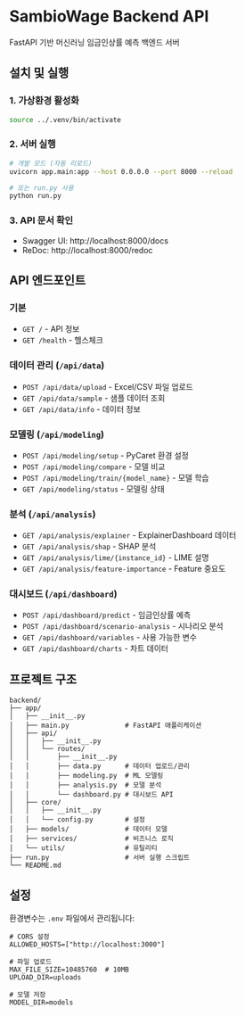 # SambioWage Backend API

FastAPI 기반 머신러닝 임금인상률 예측 백엔드 서버

## 설치 및 실행

### 1. 가상환경 활성화
```bash
source ../.venv/bin/activate
```

### 2. 서버 실행
```bash
# 개발 모드 (자동 리로드)
uvicorn app.main:app --host 0.0.0.0 --port 8000 --reload

# 또는 run.py 사용
python run.py
```

### 3. API 문서 확인
- Swagger UI: http://localhost:8000/docs
- ReDoc: http://localhost:8000/redoc

## API 엔드포인트

### 기본
- `GET /` - API 정보
- `GET /health` - 헬스체크

### 데이터 관리 (`/api/data`)
- `POST /api/data/upload` - Excel/CSV 파일 업로드
- `GET /api/data/sample` - 샘플 데이터 조회
- `GET /api/data/info` - 데이터 정보

### 모델링 (`/api/modeling`)
- `POST /api/modeling/setup` - PyCaret 환경 설정
- `POST /api/modeling/compare` - 모델 비교
- `POST /api/modeling/train/{model_name}` - 모델 학습
- `GET /api/modeling/status` - 모델링 상태

### 분석 (`/api/analysis`)
- `GET /api/analysis/explainer` - ExplainerDashboard 데이터
- `GET /api/analysis/shap` - SHAP 분석
- `GET /api/analysis/lime/{instance_id}` - LIME 설명
- `GET /api/analysis/feature-importance` - Feature 중요도

### 대시보드 (`/api/dashboard`)
- `POST /api/dashboard/predict` - 임금인상률 예측
- `POST /api/dashboard/scenario-analysis` - 시나리오 분석
- `GET /api/dashboard/variables` - 사용 가능한 변수
- `GET /api/dashboard/charts` - 차트 데이터

## 프로젝트 구조

```
backend/
├── app/
│   ├── __init__.py
│   ├── main.py              # FastAPI 애플리케이션
│   ├── api/
│   │   ├── __init__.py
│   │   └── routes/
│   │       ├── __init__.py
│   │       ├── data.py      # 데이터 업로드/관리
│   │       ├── modeling.py  # ML 모델링
│   │       ├── analysis.py  # 모델 분석
│   │       └── dashboard.py # 대시보드 API
│   ├── core/
│   │   ├── __init__.py
│   │   └── config.py        # 설정
│   ├── models/              # 데이터 모델
│   ├── services/            # 비즈니스 로직
│   └── utils/               # 유틸리티
├── run.py                   # 서버 실행 스크립트
└── README.md
```

## 설정

환경변수는 `.env` 파일에서 관리됩니다:

```env
# CORS 설정
ALLOWED_HOSTS=["http://localhost:3000"]

# 파일 업로드
MAX_FILE_SIZE=10485760  # 10MB
UPLOAD_DIR=uploads

# 모델 저장
MODEL_DIR=models
```